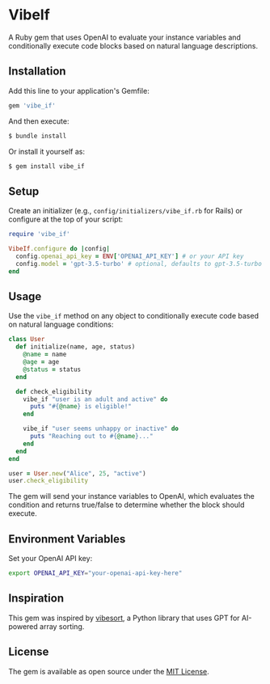 # VibeIf

A Ruby gem that uses OpenAI to evaluate your instance variables and conditionally execute code blocks based on natural language descriptions.

## Installation

Add this line to your application's Gemfile:

```ruby
gem 'vibe_if'
```

And then execute:
```bash
$ bundle install
```

Or install it yourself as:
```bash
$ gem install vibe_if
```

## Setup

Create an initializer (e.g., `config/initializers/vibe_if.rb` for Rails) or configure at the top of your script:

```ruby
require 'vibe_if'

VibeIf.configure do |config|
  config.openai_api_key = ENV['OPENAI_API_KEY'] # or your API key
  config.model = 'gpt-3.5-turbo' # optional, defaults to gpt-3.5-turbo
end
```

## Usage

Use the `vibe_if` method on any object to conditionally execute code based on natural language conditions:

```ruby
class User
  def initialize(name, age, status)
    @name = name
    @age = age
    @status = status
  end

  def check_eligibility
    vibe_if "user is an adult and active" do
      puts "#{@name} is eligible!"
    end

    vibe_if "user seems unhappy or inactive" do
      puts "Reaching out to #{@name}..."
    end
  end
end

user = User.new("Alice", 25, "active")
user.check_eligibility
```

The gem will send your instance variables to OpenAI, which evaluates the condition and returns true/false to determine whether the block should execute.

## Environment Variables

Set your OpenAI API key:
```bash
export OPENAI_API_KEY="your-openai-api-key-here"
```

## Inspiration

This gem was inspired by [vibesort](https://github.com/abyesilyurt/vibesort), a Python library that uses GPT for AI-powered array sorting.

## License

The gem is available as open source under the [MIT License](LICENSE).
